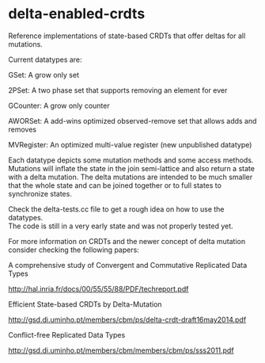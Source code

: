 delta-enabled-crdts
===================

Reference implementations of state-based CRDTs that offer deltas for all mutations.

Current datatypes are:

GSet: A grow only set 

2PSet: A two phase set that supports removing an element for ever

GCounter: A grow only counter

AWORSet: A add-wins optimized observed-remove set that allows adds and removes

MVRegister: An optimized multi-value register (new unpublished datatype)

Each datatype depicts some mutation methods and some access methods. Mutations will inflate the state in the join semi-lattice and also return a state with a delta mutation. The delta mutations are intended to be much smaller that the whole state and can be joined together or to full states to synchronize states.  

Check the delta-tests.cc file to get a rough idea on how to use the datatypes.  
The code is still in a very early state and was not properly tested yet. 

For more information on CRDTs and the newer concept of delta mutation consider checking the following papers:

A comprehensive study of Convergent and Commutative Replicated Data Types

http://hal.inria.fr/docs/00/55/55/88/PDF/techreport.pdf

Efficient State-based CRDTs by Delta-Mutation

http://gsd.di.uminho.pt/members/cbm/ps/delta-crdt-draft16may2014.pdf

Conflict-free Replicated Data Types

http://gsd.di.uminho.pt/members/cbm/members/cbm/ps/sss2011.pdf


